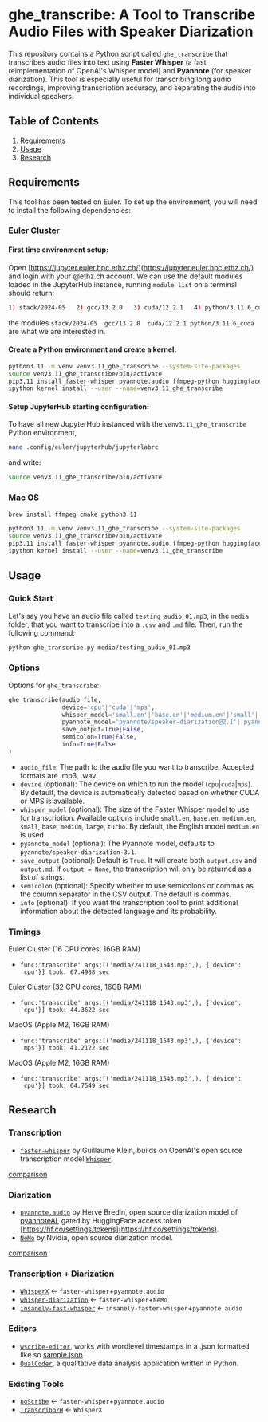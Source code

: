 # ghe_transcribe: A Tool to Transcribe Audio Files with Speaker Diarization

This repository contains a Python script called `ghe_transcribe` that transcribes audio files into text using **Faster Whisper** (a fast reimplementation of OpenAI's Whisper model) and **Pyannote** (for speaker diarization). This tool is especially useful for transcribing long audio recordings, improving transcription accuracy, and separating the audio into individual speakers.

## Table of Contents
1. [Requirements](#requirements)
3. [Usage](#usage)
4. [Research](#research)

## Requirements

This tool has been tested on Euler. To set up the environment, you will need to install the following dependencies:


### Euler Cluster

#### First time environment setup:
Open [https://jupyter.euler.hpc.ethz.ch/](https://jupyter.euler.hpc.ethz.ch/) and login with your @ethz.ch account. We can use the default modules loaded in the JupyterHub instance, running `module list` on a terminal should return:
```bash
1) stack/2024-05   2) gcc/13.2.0   3) cuda/12.2.1   4) python/3.11.6_cuda   5) eth_proxy   6) r/4.3.2   7) hdf5/1.14.3   8) julia/1.10.3
```
the modules `stack/2024-05  gcc/13.2.0  cuda/12.2.1 python/3.11.6_cuda` are what we are interested in.
#### Create a Python environment and create a kernel:
```bash
python3.11 -m venv venv3.11_ghe_transcribe --system-site-packages
source venv3.11_ghe_transcribe/bin/activate
pip3.11 install faster-whisper pyannote.audio ffmpeg-python huggingface-hub
ipython kernel install --user --name=venv3.11_ghe_transcribe
```
#### Setup JupyterHub starting configuration:
To have all new JupyterHub instanced with the `venv3.11_ghe_transcribe` Python environment,
```bash
nano .config/euler/jupyterhub/jupyterlabrc
```
and write:
```bash
source venv3.11_ghe_transcribe/bin/activate
```

### Mac OS
```bash
brew install ffmpeg cmake python3.11
```

```bash
python3.11 -m venv venv3.11_ghe_transcribe --system-site-packages
source venv3.11_ghe_transcribe/bin/activate
pip3.11 install faster-whisper pyannote.audio ffmpeg-python huggingface-hub
ipython kernel install --user --name=venv3.11_ghe_transcribe
```

## Usage

### Quick Start

Let's say you have an audio file called `testing_audio_01.mp3`, in the `media` folder, that you want to transcribe into a `.csv` and `.md` file. Then, run the following command:
```bash
python ghe_transcribe.py media/testing_audio_01.mp3
```

### Options

Options for `ghe_transcribe`:

```python
ghe_transcribe(audio_file,
               device='cpu'|'cuda'|'mps',
               whisper_model='small.en'|'base.en'|'medium.en'|'small'|'base'|'medium'|'large'|'turbo',
               pyannote_model='pyannote/speaker-diarization@2.1'|'pyannote/speaker-diarization-3.1',
               save_output=True|False,
               semicolon=True|False,
               info=True|False
)
```

- `audio_file`: The path to the audio file you want to transcribe. Accepted formats are .mp3, .wav.
- `device` (optional): The device on which to run the model (`cpu`|`cuda`|`mps`). By default, the device is automatically detected based on whether CUDA or MPS is available.
- `whisper_model` (optional): The size of the Faster Whisper model to use for transcription. Available options include `small.en`, `base.en`, `medium.en`, `small`, `base`, `medium`, `large`, `turbo`. By default, the English model `medium.en` is used.
- `pyannote_model` (optional): The Pyannote model, defaults to `pyannote/speaker-diarization-3.1`.
- `save_output` (optional): Default is `True`. It will create both `output.csv` and `output.md`. If `output = None`, the transcription will only be returned as a list of strings.
- `semicolon` (optional): Specify whether to use semicolons or commas as the column separator in the CSV output. The default is commas.
- `info` (optional): If you want the transcription tool to print additional information about the detected language and its probability.

### Timings

Euler Cluster (16 CPU cores, 16GB RAM)
- `func:'transcribe' args:[('media/241118_1543.mp3',), {'device': 'cpu'}] took: 67.4988 sec`

Euler Cluster (32 CPU cores, 16GB RAM)
- `func:'transcribe' args:[('media/241118_1543.mp3',), {'device': 'cpu'}] took: 44.3622 sec`

MacOS (Apple M2, 16GB RAM)
- `func:'transcribe' args:[('media/241118_1543.mp3',), {'device': 'mps'}] took: 41.2122 sec`

MacOS (Apple M2, 16GB RAM)
- `func:'transcribe' args:[('media/241118_1543.mp3',), {'device': 'cpu'}] took: 64.7549 sec`

## Research

### Transcription
- [`faster-whisper`](https://github.com/SYSTRAN/faster-whisper) by Guillaume Klein, builds on OpenAI's open source transcription model [`Whisper`](https://github.com/openai/whisper).

[comparison](https://deepgram.com/learn/benchmarking-top-open-source-speech-models)

### Diarization

- [`pyannote.audio`](https://github.com/pyannote/pyannote-audio) by Hervé Bredin, open source diarization model of [pyannoteAI](https://www.pyannote.ai/), gated by HuggingFace access token [https://hf.co/settings/tokens](https://hf.co/settings/tokens).
- [`NeMo`](https://github.com/NVIDIA/NeMo) by Nvidia, open source diarization model.

[comparison](https://lajavaness.medium.com/comparing-state-of-the-art-speaker-diarization-frameworks-pyannote-vs-nemo-31a191c6300)

### Transcription + Diarization
- [`WhisperX`](https://github.com/m-bain/whisperX) &larr; `faster-whisper`+`pyannote.audio`
- [`whisper-diarization`](https://github.com/MahmoudAshraf97/whisper-diarization) &larr; `faster-whisper`+`NeMo`
- [`insanely-fast-whisper`](https://github.com/Vaibhavs10/insanely-fast-whisper) &larr; `insanely-faster-whisper`+`pyannote.audio`

### Editors
- [`wscribe-editor`](https://github.com/geekodour/wscribe-editor), works with wordlevel timestamps in a .json formatted like so [sample.json](https://github.com/geekodour/wscribe/blob/main/examples/output/sample.json).
- [`QualCoder`](https://github.com/ccbogel/QualCoder), a qualitative data analysis application written in Python.

### Existing Tools
- [`noScribe`](https://github.com/kaixxx/noScribe) &larr; `faster-whisper`+`pyannote.audio`
- [`TranscriboZH`](https://github.com/machinelearningZH/audio-transcription) &larr; `WhisperX`